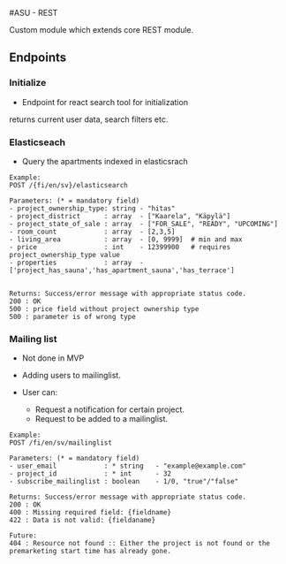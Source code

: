 #ASU - REST

Custom module which extends core REST module.

## Endpoints

### Initialize

- Endpoint for react search tool for initialization

returns current user data, search filters etc.

### Elasticseach

- Query the apartments indexed in elasticsrach

```
Example:
POST /{fi/en/sv}/elasticsearch

Parameters: (* = mandatory field)
- project_ownership_type: string - "hitas"
- project_district      : array  - ["Kaarela", "Käpylä"]
- project_state_of_sale : array  - ["FOR_SALE", "READY", "UPCOMING"]
- room_count            : array  - [2,3,5]
- living_area           : array  - [0, 9999]  # min and max
- price                 : int    - 12399900   # requires project_ownership_type value
- properties            : array  - ['project_has_sauna','has_apartment_sauna','has_terrace']


Returns: Success/error message with appropriate status code.
200 : OK
500 : price field without project ownership type
500 : parameter is of wrong type

```

### Mailing list
- Not done in MVP

- Adding users to mailinglist.
- User can:
  - Request a notification for certain project.
  - Request to be added to a mailinglist.

```
Example:
POST /fi/en/sv/mailinglist

Parameters: (* = mandatory field)
- user_email            : * string   - "example@example.com"
- project_id            : * int      - 32
- subscribe_mailinglist : boolean    - 1/0, "true"/"false"

Returns: Success/error message with appropriate status code.
200 : OK
400 : Missing required field: {fieldname}
422 : Data is not valid: {fieldaname}

Future:
404 : Resource not found :: Either the project is not found or the premarketing start time has already gone.
```
